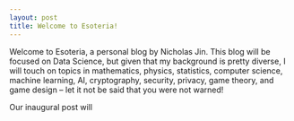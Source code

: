 ```yaml
---
layout: post
title: Welcome to Esoteria!
---
```

Welcome to Esoteria, a personal blog by Nicholas Jin. This blog will be focused
on Data Science, but given that my background is pretty diverse, I will
touch on topics in mathematics, physics, statistics, computer science,
machine learning, AI, cryptography, security, privacy, game theory, and game
design – let it not be said that you were not warned!

Our inaugural post will 
